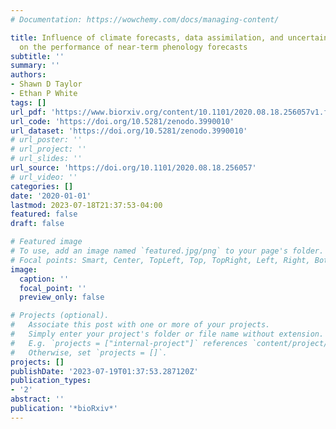 ```yaml
---
# Documentation: https://wowchemy.com/docs/managing-content/

title: Influence of climate forecasts, data assimilation, and uncertainty propagation
  on the performance of near-term phenology forecasts
subtitle: ''
summary: ''
authors:
- Shawn D Taylor
- Ethan P White
tags: []
url_pdf: 'https://www.biorxiv.org/content/10.1101/2020.08.18.256057v1.full.pdf'
url_code: 'https://doi.org/10.5281/zenodo.3990010'
url_dataset: 'https://doi.org/10.5281/zenodo.3990010'
# url_poster: ''
# url_project: ''
# url_slides: ''
url_source: 'https://doi.org/10.1101/2020.08.18.256057'
# url_video: ''
categories: []
date: '2020-01-01'
lastmod: 2023-07-18T21:37:53-04:00
featured: false
draft: false

# Featured image
# To use, add an image named `featured.jpg/png` to your page's folder.
# Focal points: Smart, Center, TopLeft, Top, TopRight, Left, Right, BottomLeft, Bottom, BottomRight.
image:
  caption: ''
  focal_point: ''
  preview_only: false

# Projects (optional).
#   Associate this post with one or more of your projects.
#   Simply enter your project's folder or file name without extension.
#   E.g. `projects = ["internal-project"]` references `content/project/deep-learning/index.md`.
#   Otherwise, set `projects = []`.
projects: []
publishDate: '2023-07-19T01:37:53.287120Z'
publication_types:
- '2'
abstract: ''
publication: '*bioRxiv*'
---
```

